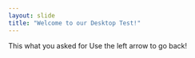 ```yaml
---
layout: slide
title: "Welcome to our Desktop Test!"
---
```

This what you asked for
Use the left arrow to go back!
